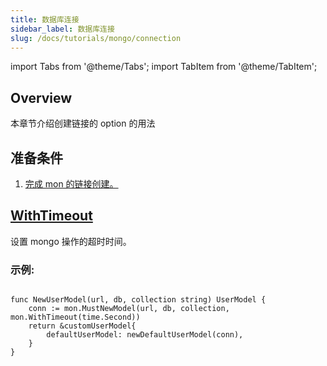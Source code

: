 ```yaml
---
title: 数据库连接
sidebar_label: 数据库连接
slug: /docs/tutorials/mongo/connection
---
```


import Tabs from '@theme/Tabs';
import TabItem from '@theme/TabItem';

## Overview
本章节介绍创建链接的 option 的用法

## 准备条件
1. <a href="/docs/tasks/mongo/connection" target="_blank">完成 mon 的链接创建。</a>

## <a href="https://github.com/zeromicro/go-zero/blob/master/core/stores/mon/collection.go#L99" target="_blank">WithTimeout</a>

设置 mongo 操作的超时时间。

### 示例:
```golang

func NewUserModel(url, db, collection string) UserModel {
    conn := mon.MustNewModel(url, db, collection, mon.WithTimeout(time.Second))
    return &customUserModel{
        defaultUserModel: newDefaultUserModel(conn),
    }
}
```
